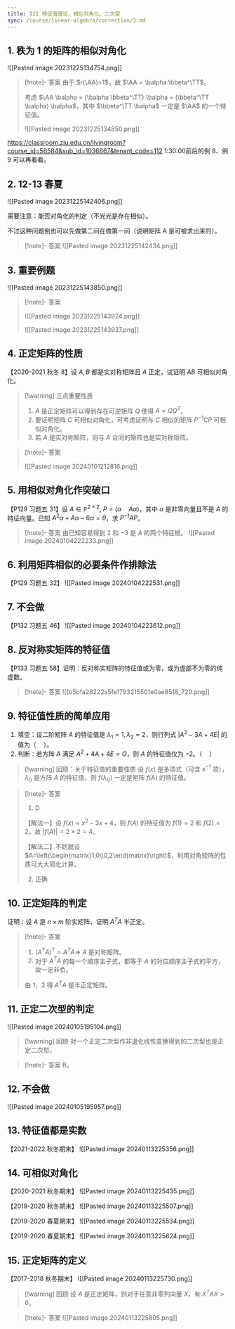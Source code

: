 ```yaml
---
title: III 特征值理论、相似对角化、二次型
sync: /course/linear-algebra/correction/3.md
---
```


$$
\newcommand{\AA}{\textbf{A}}
\newcommand{\TT}{\text{T}}
\newcommand{\balpha}{\textbf{α}}
\newcommand{\bbeta}{\textbf{β}}
$$

## 1. 秩为 1 的矩阵的相似对角化
![[Pasted image 20231225134754.png]]

>[!note]- 答案
>由于 $r(\AA)=1$，故 $\AA = \balpha \bbeta^\TT$。
>
>考虑 $\AA \balpha = (\balpha \bbeta^\TT) \balpha = (\bbeta^\TT \balpha) \balpha$，其中 $\bbeta^\TT \balpha$ 一定是 $\AA$ 的一个特征值。
> 
> ![[Pasted image 20231225134850.png]]

https://classroom.zju.edu.cn/livingroom?course_id=56584&sub_id=1036867&tenant_code=112 1:30:00前后的例 8、例 9 可以再看看。


## 2. 12-13 春夏
![[Pasted image 20231225142406.png]]

需要注意：能否对角化的判定（不光光是存在相似）。

不过这种问题倒也可以先做第二问在做第一问（说明矩阵 A 是可被求出来的）。

>[!note]- 答案
>![[Pasted image 20231225142434.png]]


## 3. 重要例题
![[Pasted image 20231225143850.png]]

> [!note]- 答案
> 
> ![[Pasted image 20231225143924.png]]
> 
> ![[Pasted image 20231225143937.png]]


## 4. 正定矩阵的性质
【2020-2021 秋冬 8】设 $A,B$ 都是实对称矩阵且 $A$ 正定，试证明 $AB$ 可相似对角化。

>[!warning] 三点重要性质
>1. $A$ 是正定矩阵可以得到存在可逆矩阵 $Q$ 使得 $A=Q Q^T$。
>2. 要证明矩阵 $C$ 可相似对角化，可考虑证明与 $C$ 相似的矩阵 $P^{-1}CP$ 可相似对角化。
>3. 若 $A$ 是实对称矩阵，则与 $A$ 合同的矩阵也是实对称矩阵。

>[!note]- 答案
>
>![[Pasted image 20240101212816.png]]


## 5. 用相似对角化作突破口
【P129 习题五 31】设 $A \in \mathbb P^{2 \times 2},\ P = (\alpha \quad A\alpha)$，其中 $\alpha$ 是非零向量且不是 $A$ 的特征向量。已知 $A^2 \alpha +A \alpha - 6 \alpha = \theta$，求 $P^{-1} A P$。

>[!note]- 答案
> 由已知容易得到 $2$ 和 $-3$ 是 $A$ 的两个特征根。
> ![[Pasted image 20240104222233.png]]


## 6. 利用矩阵相似的必要条件作排除法
【P129 习题五 32】
![[Pasted image 20240104222531.png]]


## 7. 不会做
【P132 习题五 46】 ![[Pasted image 20240104223612.png]]


## 8. 反对称实矩阵的特征值
【P133 习题五 58】证明：反对称实矩阵的特征值或为零，或为虚部不为零的纯虚数。

>[!note]- 答案
> ![[b5bfa28222a5fe1793215501e0ae8518_720.png]]


## 9. 特征值性质的简单应用
1. 填空：设二阶矩阵 $A$ 的特征值是 $\lambda_1=1,\lambda_2=2$，则行列式 $|A^2-3A+4E|$ 的值为（$\quad$）。
2. 判断：若方阵 $A$ 满足 $A^2+4A+4E=O$，则 $A$ 的特征值仅为 $-2$。（$\quad$）

>[!warning] 回顾：关于特征值的重要性质
>设 $f(x)$ 是多项式（可含 $x^{-1}$ 项），$\lambda_0$ 是方阵 $A$ 的特征值，则 $f(\lambda_0)$ 一定是矩阵 $f(A)$ 的特征值。

>[!note]- 答案
>1. D
>
>【解法一】设 $f(x)=x^2-3x+4$，则 $f(A)$ 的特征值为 $f(1)=2$ 和 $f(2)=2$。故 $|f(A)| = 2 \times 2 = 4$。
>
>【解法二】不妨就设 $A=\left(\begin{matrix}1,0\\0,2\end{matrix}\right)$，利用对角矩阵的性质可大大简化计算。
>
>2. 正确


## 10. 正定矩阵的判定
证明：设 $A$ 是 $n\times m$ 阶实矩阵，证明 $A^T A$ 半正定。

>[!note]- 答案
>1. $(A^T A)^T = A^T A \Rightarrow$ $A$ 是对称矩阵。
>2. 对于 $A^T A$ 的每一个顺序主子式，都等于 $A$ 的对应顺序主子式的平方，故一定非负。
>
>由 1，2 得 $A^T A$ 是半正定矩阵。


## 11. 正定二次型的判定
![[Pasted image 20240105195104.png]]

>[!warning] 回顾
>对一个正定二次型作非退化线性变换得到的二次型也是正定二次型。

>[!note]- 答案
>B。

## 12. 不会做
![[Pasted image 20240105195957.png]]


## 13. 特征值都是实数

【2021-2022 秋冬期末】 ![[Pasted image 20240113225356.png]]


## 14. 可相似对角化

【2020-2021 秋冬期末】 ![[Pasted image 20240113225435.png]]

【2019-2020 秋冬期末】
![[Pasted image 20240113225507.png]]


【2019-2020 春夏期末】 ![[Pasted image 20240113225534.png]]


【2019-2020 春夏期末】 ![[Pasted image 20240113225624.png]]


## 15. 正定矩阵的定义

【2017-2018 秋冬期末】 ![[Pasted image 20240113225730.png]]

>[!warning] 回顾
> 设 $A$ 是正定矩阵，则对于任意非零列向量 $X$，有 $X^T A X>0$。

>[!note]- 答案
>![[Pasted image 20240113225805.png]]